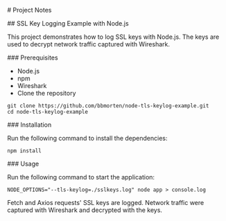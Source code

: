 # Project Notes

## SSL Key Logging Example with Node.js

This project demonstrates how to log SSL keys with Node.js. The keys are used to decrypt network traffic captured with Wireshark.

### Prerequisites

- Node.js
- npm
- Wireshark
- Clone the repository

```shell
git clone https://github.com/bbmorten/node-tls-keylog-example.git
cd node-tls-keylog-example
```

### Installation

Run the following command to install the dependencies:

```shell
npm install
```

### Usage

Run the following command to start the application:

```shell
NODE_OPTIONS="--tls-keylog=./sslkeys.log" node app > console.log
```

Fetch and Axios requests' SSL keys are logged. Network traffic were captured with Wireshark and decrypted with the keys.
